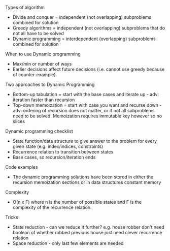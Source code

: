 Types of algorithm
* Divide and conquer = independent (not overlapping) subproblems combined for solution
* Greedy algorithms = independent (not overlapping) subproblems that do not all have to be solved
* Dynamic programming = interdependent (overlapping) subproblems combined for solution

When to use Dynamic programming
* Max/min or number of ways 
* Earlier decisions affect future decisions (i.e. cannot use greedy because of counter-example)

Two approaches to Dynamic Programming
* Bottom-up tabulation = start with the base cases and iterate up - adv: iteration faster than recursion
* Top-down memoization = start with case you want and recurse down - adv: ordering of recursion does not matter, or if not all subproblems need to be solved. Memoization requires immutable key however so no slices

Dynamic programming checklist
* State function/data structure to give answer to the problem for every given state (e.g. index/indices, constraints)
* Recurrence relation to transition between states
* Base cases, so recursion/iteration ends

Code examples
* The dynamic programming solutions have been stored in either the recursion memoization sections or in data structures constant memory

Complexity
* O(n x F) where n is the number of possible states and F is the complexity of the recurrence relation.

Tricks
* State reduction - can we reduce it further? e.g. house robber don't need boolean of whether robbed previous house just need clever recurrence relation
* Space reduction - only last few elements are needed
